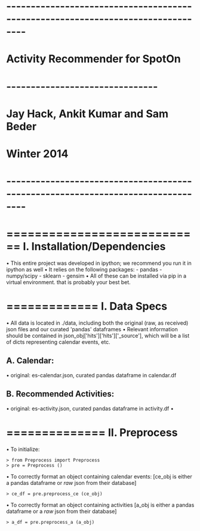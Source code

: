# -------------------------------------------------------------------------------- #
# Activity Recommender for SpotOn
# -------------------------------
# Jay Hack, Ankit Kumar and Sam Beder
# Winter 2014
# -------------------------------------------------------------------------------- #


============================
I. Installation/Dependencies
============================
• This entire project was developed in ipython; we recommend you run it in ipython as well
• It relies on the following packages:
	- pandas
	- numpy/scipy
	- sklearn
	- gensim
• All of these can be installed via pip in a virtual environment. that is probably your best bet.


=============
I. Data Specs
=============
• All data is located in ./data, including both the original (raw, as received) json files and our curated 'pandas' dataframes
• Relevant information should be contained in json_obj['hits']['hits']['_source'], which will be a list of dicts representing calendar events, etc.

A. Calendar:
------------
• original: es-calendar.json, curated pandas dataframe in calendar.df


B. Recommended Activities:
--------------------------
• original: es-activity.json, curated pandas dataframe in activity.df
• 


==============
II. Preprocess
==============
• To initialize: 

	> from Preprocess import Preprocess
	> pre = Preprocess ()

• To correctly format an object containing calendar events:
	[ce_obj is either a pandas dataframe or *raw* json from their database]
	
	> ce_df = pre.preprocess_ce (ce_obj)

• To correctly format an object containing activities
	[a_obj is either a pandas dataframe or a *raw* json from their database]

	> a_df = pre.preprocess_a (a_obj)
